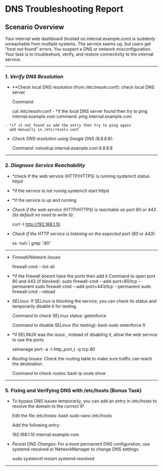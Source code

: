 # DNS Troubleshooting Report

## Scenario Overview
Your internal web dashboard (hosted on internal.example.com) is suddenly unreachable from multiple systems. The service seems up, but users get "host not found" errors. You suspect a DNS or network misconfiguration. Your task is to troubleshoot, verify, and restore connectivity to the internal service.

---

### 1. *Verify DNS Resolution*
   - **Check local DNS resolution (from /etc/resolv.conf):
     check local DNS server 

     Command:
     
     cat /etc/resolv.conf
    - *if the local DNS server found then try to ping internal.example.com 
      command:
      ping internal.example.com 

    - *if it not found so add the entry then try to ping again 
      add manually in /etc/resolv.conf  
   

   - *Check DNS resolution using Google DNS (8.8.8.8)*:

     Command:
     nslookup internal.example.com 8.8.8.8
     
---

### 2. *Diagnose Service Reachability*
   - *check if the web service (HTTP/HTTPS) is running 
     systemctl status httpd
   - *if the service is not runnig 
     systemctl start httpd


   - *if the service is up and running  
   - *Check if the web service (HTTP/HTTPS) is reachable on port 80 or 443 (its default no need to write it)*:

     curl -I http://192.168.1.10
     
     
   - *Check if the HTTP service is listening on the expected port (80 or 443)*:

     ss -tuln | grep ':80'
     
---


   - *Firewall/Network Issues* 

  
     firewall-cmd --list-all
     
   - *if the firewall doesnt have the ports then add it 
     Command to open port 80 and 443 (if blocked):
     sudo firewall-cmd  --add-port=80/tcp --permanent
     sudo firewall-cmd  --add-port=443/tcp --permanent
     sudo firewall-cmd --reload
     

     

   - *SELinux*: If SELinux is blocking the service, you can check its status and temporarily disable it for testing.

     Command to check SELinux status:
     getenforce
     

     Command to disable SELinux (for testing):
     bash
     sudo setenforce 0
     
   - *if SELINUX was the issue , instead of disabling it, allow the web service to use the ports

     semanage port -a -t http_port_t -p tcp 80

   - *Routing Issues*: Check the routing table to make sure traffic can reach the destination.

     Command to check routes:
     bash
     ip route show
     

---

### 5. **Fixing and Verifying DNS with /etc/hosts (Bonus Task)**
   - To bypass DNS issues temporarily, you can add an entry in /etc/hosts to resolve the domain to the correct IP.

     Edit the file /etc/hosts:
     bash
     sudo nano /etc/hosts
     

     Add the following entry:
     
     192.168.1.10 internal.example.com
     

   - *Persist DNS Changes*: For a more permanent DNS configuration, use systemd-resolved or NetworkManager to change DNS settings.

     sudo systemctl restart systemd-resolved
     

---


